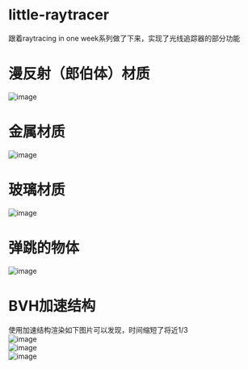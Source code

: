 # little-raytracer
跟着raytracing in one week系列做了下来，实现了光线追踪器的部分功能
# 漫反射（郎伯体）材质
![image](https://user-images.githubusercontent.com/73890243/168414048-61129b7e-76a4-402e-a79b-ba2d29241a54.png)
# 金属材质
![image](https://user-images.githubusercontent.com/73890243/168414355-5273d434-8705-4a50-af0b-f274797217c7.png)
# 玻璃材质
![image](https://user-images.githubusercontent.com/73890243/168414642-8f141aaa-c59e-4ee9-be66-1b418c17b626.png)
# 弹跳的物体
![image](https://user-images.githubusercontent.com/73890243/168420774-c2cc4019-907b-498b-b11d-a678e470535b.png)
# BVH加速结构
使用加速结构渲染如下图片可以发现，时间缩短了将近1/3  
![image](https://user-images.githubusercontent.com/73890243/168420775-f6fe12ad-049b-42bf-a917-c60c48484911.png)  
![image](https://user-images.githubusercontent.com/73890243/168415212-74a3bd2d-7e6b-4b69-b988-68aed750eda0.png)  
![image](https://user-images.githubusercontent.com/73890243/168415440-ed92b8f6-6d5c-439c-aa8c-f7e77be711ce.png)  


